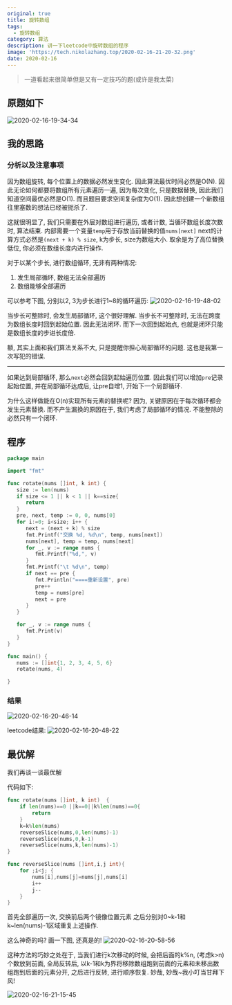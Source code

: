 ```yaml
---
original: true
title: 旋转数组
tags:
  - 旋转数组
category: 算法
description: 讲一下leetcode中旋转数组的程序
image: 'https://tech.nikolazhang.top/2020-02-16-21-20-32.png'
date: 2020-02-16
---
```


> 一道看起来很简单但是又有一定技巧的题(或许是我太菜)

## 原题如下

![2020-02-16-19-34-34](https://tech.nikolazhang.top/2020-02-16-19-34-34.png)

## 我的思路

### 分析以及注意事项

因为数组旋转, 每个位置上的数据必然发生变化. 因此算法最优时间必然是O(N).
因此无论如何都要将数组所有元素遍历一遍, 因为每次变化, 只是数据替换, 因此我们知道空间最优必然是O(1).
而且题目要求空间复杂度为O(1). 因此想创建一个新数组往里塞数的想法已经被扼杀了.

这就很明显了, 我们只需要在外层对数组进行遍历, 或者计数, 当循环数组长度次数时, 算法结束.
内部需要一个变量`temp`用于存放当前替换的值`nums[next]`
next的计算方式必然是`(next + k) % size`, k为步长, size为数组大小. 取余是为了高位替换低位, 你必须在数组长度内进行操作.

对于以某个步长, 进行数组循环, 无非有两种情况:

1. 发生局部循环, 数组无法全部遍历
2. 数组能够全部遍历

可以参考下图, 分别以2, 3为步长进行1~8的循环遍历:
![2020-02-16-19-48-02](https://tech.nikolazhang.top/2020-02-16-19-48-02.png)

当步长可整除时, 会发生局部循环, 这个很好理解.
当步长不可整除时, 无法在跨度为数组长度时回到起始位置. 因此无法闭环. 而下一次回到起始点, 也就是闭环只能是数组长度的步进长度倍.

额, 其实上面和我们算法关系不大, 只是提醒你担心局部循环的问题. 这也是我第一次写犯的错误.

---
如果达到局部循环, 那么`next`必然会回到起始遍历位置. 因此我们可以增加`pre`记录起始位置, 并在局部循环达成后, 让pre自增1, 开始下一个局部循环.

为什么这样做能在O(n)实现所有元素的替换呢?
因为, 关键原因在于每次循环都会发生元素替换. 而不产生漏换的原因在于, 我们考虑了局部循环的情况. 不能整除的必然只有一个闭环.

## 程序

```go
package main

import "fmt"

func rotate(nums []int, k int) {
   size := len(nums)
   if size <= 1 || k < 1 || k==size{
      return
   }
   pre, next, temp := 0, 0, nums[0]
   for i:=0; i<size; i++ {
      next = (next + k) % size
      fmt.Printf("交换 %d, %d\n", temp, nums[next])
      nums[next], temp = temp, nums[next]
      for _, v := range nums {
         fmt.Printf("%d,", v)
      }
      fmt.Printf("\t %d\n", temp)
      if next == pre {
         fmt.Println("====重新设置", pre)
         pre++
         temp = nums[pre]
         next = pre
      }
   }

   for _, v := range nums {
      fmt.Print(v)
   }
}

func main() {
   nums := []int{1, 2, 3, 4, 5, 6}
   rotate(nums, 4)

}
```

### 结果

![2020-02-16-20-46-14](https://tech.nikolazhang.top/2020-02-16-20-46-14.png)

leetcode结果:
![2020-02-16-20-48-22](https://tech.nikolazhang.top/2020-02-16-20-48-22.png)

## 最优解

我们再谈一谈最优解

代码如下:

```go
func rotate(nums []int, k int)  {
    if len(nums)==0 ||k==0||k%len(nums)==0{
        return
    }
    k=k%len(nums)
    reverseSlice(nums,0,len(nums)-1)
    reverseSlice(nums,0,k-1)
    reverseSlice(nums,k,len(nums)-1)
}

func reverseSlice(nums []int,i,j int){
    for ;i<j; {
        nums[i],nums[j]=nums[j],nums[i]
        i++
        j--
    }
}
```

首先全部遍历一次, 交换前后两个镜像位置元素
之后分别对0~k-1和k~len(nums)-1区域重复上述操作.

这么神奇的吗? 画一下图, 还真是的!
![2020-02-16-20-58-56](https://tech.nikolazhang.top/2020-02-16-20-58-56.png)

这种方法的巧妙之处在于, 当我们进行k次移动的时候, 会把后面的k%n, (考虑k>n)个数放到前面,
全局反转后, 以k-1和k为界将移除数组跑到前面的元素和未移出数组跑到后面的元素分开,
之后进行反转, 进行顺序恢复.
妙哉, 妙哉~我小叮当甘拜下风!

![2020-02-16-21-15-45](https://tech.nikolazhang.top/2020-02-16-21-15-45.png)
